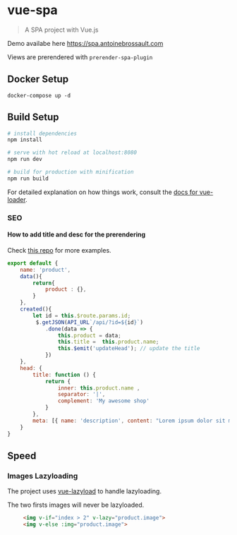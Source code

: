# vue-spa

> A SPA project with Vue.js 

Demo availabe here https://spa.antoinebrossault.com

Views are prerendered with ```prerender-spa-plugin```

## Docker Setup

```docker-compose up -d```

## Build Setup

``` bash
# install dependencies
npm install

# serve with hot reload at localhost:8080
npm run dev

# build for production with minification
npm run build
```

For detailed explanation on how things work, consult the [docs for vue-loader](http://vuejs.github.io/vue-loader).

### SEO 

#### How to add title and desc for the prerendering

Check [this repo](https://github.com/ktquez/vue-head/blob/bc1a89cf65c4b9bc3e492c950ac9febdfe7bf0e3/example/index.html) for more examples.

```js
export default {
    name: 'product',
    data(){
        return{
            product : {},
        }
    },
    created(){
        let id = this.$route.params.id;
         $.getJSON(API_URL`/api/?id=${id}`)
            .done(data => {
                this.product = data;
                this.title =  this.product.name;
                this.$emit('updateHead'); // update the title
            })
    },
    head: {
        title: function () {
            return {
                inner: this.product.name ,
                separator: '|',
                complement: 'My awesome shop'
            }
        },
        meta: [{ name: 'description', content: "Lorem ipsum dolor sit met, qui at desert mandamus, adduce ullum apeirian mea at. Eu mel vide saltando vituperata, sonet quidam deterruisset te qui. Te cum vivendum explicate abhorrent. Id venom argumentum vel. Ut lorem bocent hendrerit eam.", id: 'desc' }]
    }
}
```

## Speed 

### Images Lazyloading 

The project uses [vue-lazyload](https://github.com/hilongjw/vue-lazyload/) to handle lazyloading. 


The two firsts images will never be lazyloaded.

```html
     <img v-if="index > 2" v-lazy="product.image">
     <img v-else :img="product.image">
``` 

